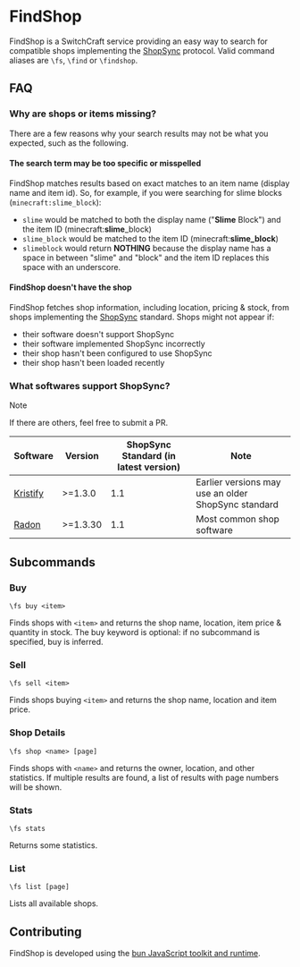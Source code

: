 # FindShop

FindShop is a SwitchCraft service providing an easy way to search for compatible shops implementing the [ShopSync] protocol.
Valid command aliases are `\fs`, `\find` or `\findshop`.

## FAQ

### Why are shops or items missing?

There are a few reasons why your search results may not be what you expected, such as the following.

#### The search term may be too specific or misspelled

FindShop matches results based on exact matches to an item name (display name and item id). So, for example, if you were searching for slime blocks (`minecraft:slime_block`):

- `slime` would be matched to both the display name ("**Slime** Block") and the item ID (minecraft:**slime**\_block)
- `slime_block` would be matched to the item ID (minecraft:**slime_block**)
- `slimeblock` would return **NOTHING** because the display name has a space in between "slime" and "block" and the item ID replaces this space with an underscore.

#### FindShop doesn't have the shop

FindShop fetches shop information, including location, pricing & stock, from shops implementing the [ShopSync] standard.
Shops might not appear if:

- their software doesn't support ShopSync
- their software implemented ShopSync incorrectly
- their shop hasn't been configured to use ShopSync
- their shop hasn't been loaded recently

### What softwares support ShopSync?

> [!NOTE]
> If there are others, feel free to submit a PR.

| Software                                         | Version  | ShopSync Standard (in latest version) | Note                                                |
| ------------------------------------------------ | -------- | ------------------------------------- | --------------------------------------------------- |
| [Kristify](https://github.com/Kristify/Kristify) | >=1.3.0  | 1.1                                   | Earlier versions may use an older ShopSync standard |
| [Radon](https://github.com/Allymonies/Radon)     | >=1.3.30 | 1.1                                   | Most common shop software                           |

## Subcommands

### Buy

```chat
\fs buy <item>
```

Finds shops with `<item>` and returns the shop name, location, item price & quantity in stock. The buy keyword is optional: if no subcommand is specified, buy is inferred.

### Sell

```chat
\fs sell <item>
```

Finds shops buying `<item>` and returns the shop name, location and item price.

### Shop Details

```chat
\fs shop <name> [page]
```

Finds shops with `<name>` and returns the owner, location, and other statistics. If multiple results are found, a list of results with page numbers will be shown.

### Stats

```chat
\fs stats
```

Returns some statistics.

### List

```chat
\fs list [page]
```

Lists all available shops.

## Contributing

FindShop is developed using the [bun JavaScript toolkit and runtime](https://bun.sh).

[ShopSync]: https://p.sc3.io/7Ae4KxgzAM
